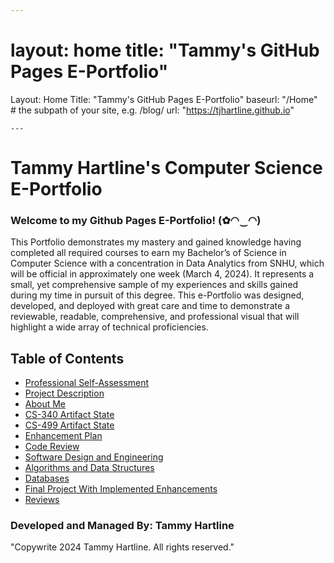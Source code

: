 ```yaml
---
```
layout: home
title: "Tammy's GitHub Pages E-Portfolio"
=======
Layout: Home
Title: "Tammy's GitHub Pages E-Portfolio"
baseurl: "/Home" # the subpath of your site, e.g. /blog/
url: "https://tjhartline.github.io"
```
---
```


# Tammy Hartline's Computer Science E-Portfolio

### Welcome to my Github Pages E-Portfolio! (✿◠‿◠)

This Portfolio demonstrates my mastery and gained knowledge having completed all required courses to earn my Bachelor’s of Science in Computer Science with a concentration in Data Analytics from SNHU, which will be official in approximately one week (March 4, 2024). It represents a small, yet comprehensive sample of my experiences and skills gained during my time in pursuit of this degree. This e-Portfolio was designed, developed, and deployed with great care and time to demonstrate a reviewable, readable, comprehensive, and professional visual that will highlight a wide array of technical proficiencies.

## Table of Contents

- [Professional Self-Assessment](professional-self-assessment.md)
- [Project Description](/portfolio-considerations/)
- [About Me](/about-me/)
- [CS-340 Artifact State](/cs-340-artifact-state/)
- [CS-499 Artifact State](/cs-499-artifact-state/)
- [Enhancement Plan](/enhancement-plan/)
- [Code Review](/code-review/)
- [Software Design and Engineering](/software-design-and-engineering/)
- [Algorithms and Data Structures](/algorithms-and-data-structures/)
- [Databases](/databases/)
- [Final Project With Implemented Enhancements](/final-project/)
- [Reviews](/reviews/)

### Developed and Managed By: Tammy Hartline
"Copywrite 2024 Tammy Hartline. All rights reserved."